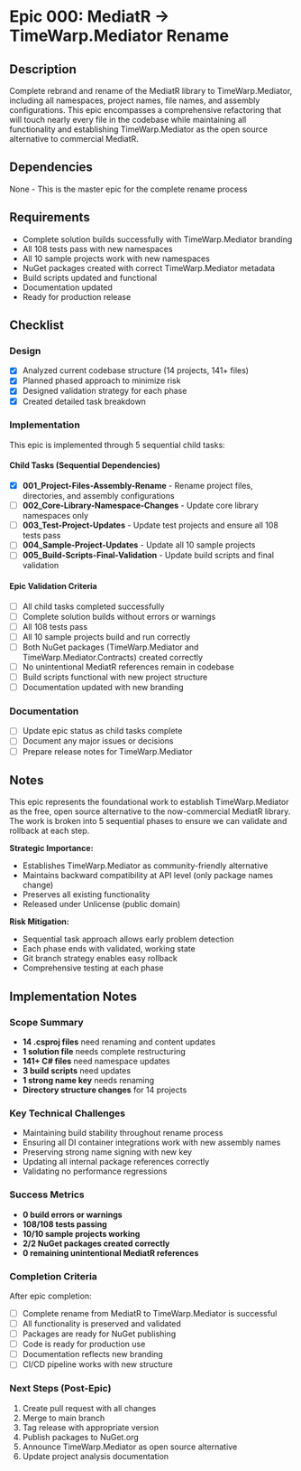 # Epic 000: MediatR → TimeWarp.Mediator Rename

## Description
Complete rebrand and rename of the MediatR library to TimeWarp.Mediator, including all namespaces, project names, file names, and assembly configurations. This epic encompasses a comprehensive refactoring that will touch nearly every file in the codebase while maintaining all functionality and establishing TimeWarp.Mediator as the open source alternative to commercial MediatR.

## Dependencies
None - This is the master epic for the complete rename process

## Requirements
- Complete solution builds successfully with TimeWarp.Mediator branding
- All 108 tests pass with new namespaces
- All 10 sample projects work with new namespaces
- NuGet packages created with correct TimeWarp.Mediator metadata
- Build scripts updated and functional
- Documentation updated
- Ready for production release

## Checklist

### Design
- [x] Analyzed current codebase structure (14 projects, 141+ files)
- [x] Planned phased approach to minimize risk
- [x] Designed validation strategy for each phase
- [x] Created detailed task breakdown

### Implementation
This epic is implemented through 5 sequential child tasks:

#### Child Tasks (Sequential Dependencies)
- [x] **001_Project-Files-Assembly-Rename** - Rename project files, directories, and assembly configurations
- [ ] **002_Core-Library-Namespace-Changes** - Update core library namespaces only  
- [ ] **003_Test-Project-Updates** - Update test projects and ensure all 108 tests pass
- [ ] **004_Sample-Project-Updates** - Update all 10 sample projects
- [ ] **005_Build-Scripts-Final-Validation** - Update build scripts and final validation

#### Epic Validation Criteria
- [ ] All child tasks completed successfully
- [ ] Complete solution builds without errors or warnings
- [ ] All 108 tests pass
- [ ] All 10 sample projects build and run correctly
- [ ] Both NuGet packages (TimeWarp.Mediator and TimeWarp.Mediator.Contracts) created correctly
- [ ] No unintentional MediatR references remain in codebase
- [ ] Build scripts functional with new project structure
- [ ] Documentation updated with new branding

### Documentation
- [ ] Update epic status as child tasks complete
- [ ] Document any major issues or decisions
- [ ] Prepare release notes for TimeWarp.Mediator

## Notes
This epic represents the foundational work to establish TimeWarp.Mediator as the free, open source alternative to the now-commercial MediatR library. The work is broken into 5 sequential phases to ensure we can validate and rollback at each step.

**Strategic Importance:**
- Establishes TimeWarp.Mediator as community-friendly alternative
- Maintains backward compatibility at API level (only package names change)
- Preserves all existing functionality
- Released under Unlicense (public domain)

**Risk Mitigation:**
- Sequential task approach allows early problem detection
- Each phase ends with validated, working state
- Git branch strategy enables easy rollback
- Comprehensive testing at each phase

## Implementation Notes

### Scope Summary
- **14 .csproj files** need renaming and content updates
- **1 solution file** needs complete restructuring  
- **141+ C# files** need namespace updates
- **3 build scripts** need updates
- **1 strong name key** needs renaming
- **Directory structure changes** for 14 projects

### Key Technical Challenges
- Maintaining build stability throughout rename process
- Ensuring all DI container integrations work with new assembly names
- Preserving strong name signing with new key
- Updating all internal package references correctly
- Validating no performance regressions

### Success Metrics
- **0 build errors or warnings**
- **108/108 tests passing**
- **10/10 sample projects working**
- **2/2 NuGet packages created correctly**
- **0 remaining unintentional MediatR references**

### Completion Criteria
After epic completion:
- [ ] Complete rename from MediatR to TimeWarp.Mediator is successful
- [ ] All functionality is preserved and validated
- [ ] Packages are ready for NuGet publishing
- [ ] Code is ready for production use
- [ ] Documentation reflects new branding
- [ ] CI/CD pipeline works with new structure

### Next Steps (Post-Epic)
1. Create pull request with all changes
2. Merge to main branch
3. Tag release with appropriate version
4. Publish packages to NuGet.org
5. Announce TimeWarp.Mediator as open source alternative
6. Update project analysis documentation
